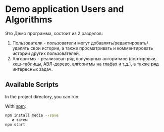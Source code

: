 # Demo application Users and Algorithms 

Это Демо программа, состоит из 2 разделов:
1. Пользователи - пользователи могут добавлять/редактировать/удалять свои истории, а также просматривать и комментировать истории других пользователей.
2. Алгоритмы - реализован ряд популярных алгоритмов (сортировки, хеш-таблицы, АВЛ-дерево, алгоритмы на глафах и т.д.), а также ряд интересных задач.

## Available Scripts

In the project directory, you can run:


With [npm](https://www.npmjs.com/):

```bash
npm install media --save
   и затем
npm start
```
